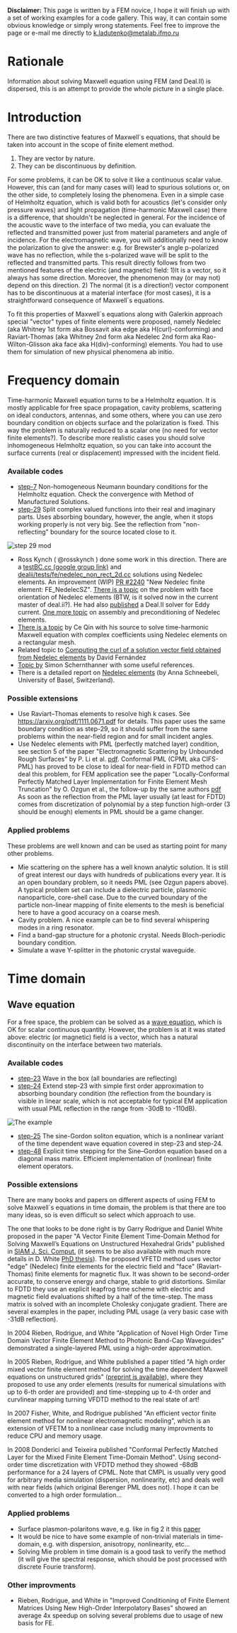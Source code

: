 **Disclaimer:** This page is written by a FEM novice, I hope it will finish up with a set of working examples for a code gallery. This way, it can contain some obvious knowledge or simply wrong statements. Feel free to improve the page or e-mail me directly to k.ladutenko@metalab.ifmo.ru

# Rationale

Information about solving Maxwell equation using FEM (and Deal.II) is dispersed, this is an attempt to provide the whole picture in a single place.

# Introduction

There are two distinctive features of Maxwell`s equations, that should be taken into account in the scope of finite element method. 

1. They are vector by nature.
2. They can be discontinuous by definition.
 
For some problems, it can be OK to solve it like a continuous scalar value. However, this can (and for many cases will) lead to spurious solutions or, on the other side, to completely losing the phenomena. Even in a simple case of Helmholtz equation, which is valid both for acoustics (let's consider only pressure waves) and light propagation (time-harmonic Maxwell case) there is a difference, that shouldn't be neglected in general. For the incidence of the acoustic wave to the interface of two media, you can evaluate the reflected and transmitted power just from material parameters and angle of incidence. For the electromagnetic wave, you will additionally need to know the polarization to give the answer: e.g. for Brewster's angle p-polarized wave has no reflection, while the s-polarized wave will be split to the reflected and transmitted parts. This result directly follows from two mentioned features of the electric (and magnetic) field: 1)It is a vector, so it always has some direction. Moreover, the phenomenon may (or may not) depend on this direction. 2) The normal (it is a direction!) vector component has to be discontinuous at a material interface (for most cases), it is a straightforward consequence of Maxwell`s equations. 

To fit this properties of Maxwell`s equations along with Galerkin approach special "vector" types of finite elements were proposed, namely Nedelec (aka Whitney 1st form aka Bossavit aka edge aka H(curl)-conforming) and Raviart-Thomas (aka Whitney 2nd form aka Nedelec 2nd form aka Rao-Wilton-Glisson aka face aka H(div)-conforming) elements. You had to use them for simulation of new physical phenomena ab initio.   
 
# Frequency domain
Time-harmonic Maxwell equation turns to be a Helmholtz equation. It is mostly applicable for free space propagation, cavity problems, scattering on ideal conductors, antennas, and some others, where you can use zero boundary condition on objects surface and the polarization is fixed. This way the problem is naturally reduced to a scalar one (no need for vector finite elements?). To describe more realistic cases you should solve inhomogeneous Helmholtz equation, so you can take into account the surface currents (real or displacement) impressed with the incident field. 

### Available codes

* [step-7](http://dealii.org/developer/doxygen/deal.II/step_7.html) Non-homogeneous Neumann boundary conditions for the Helmholtz equation. Check the convergence with Method of Manufactured Solutions.
* [step-29](http://dealii.org/developer/doxygen/deal.II/step_29.html) Split complex valued functions into their real and imaginary parts. Uses absorbing boundary, however, the angle, when it stops working properly is not very big. See the reflection from "non-reflecting" boundary for the source located close to it.

 ![step 29 mod](https://docs.google.com/uc?authuser=0&id=0B7jg2ikAVgGLRXRRREZSX2F1MTg&export=download)
* Ross Kynch ( @rosskynch ) done some work in this direction. There are a [testBC.cc (google group link)](https://groups.google.com/d/msg/dealii/ZJqmZgObysw/RfyFkbY0D9AJ) and [dealii/tests/fe/nedelec_non_rect_2d.cc](https://github.com/dealii/dealii/blob/master/tests/fe/nedelec_non_rect_2d.cc) solutions using Nedelec elements. 
An improvement (WIP) [PR #2240](https://github.com/dealii/dealii/pull/2240) "New Nedelec finite element: FE_NedelecSZ". [There is a topic](https://groups.google.com/d/msg/dealii/1g3YSUdPSGY/0oW3upegbqMJ) on the problem with face orientation of Nedelec elements (BTW, is it solved now in the current master of deal.ii?). He had also [published](https://github.com/rosskynch/MIT_Forward) a Deal.II solver for Eddy current. [One more topic](https://groups.google.com/d/msg/dealii/odXjp7U3y0s/qXjYyWAefhIJ) on assembly and preconditioning of Nedelec elements.
* [There is a topic](https://groups.google.com/d/msg/dealii/8SbZ04qLwdQ/UReeEYmUFsAJ) by Ce Qin with his source to solve time-harmonic Maxwell equation with complex coefficients using Nedelec elements on a rectangular mesh.
* Related topic to [Computing the curl of a solution vector field obtained from Nedelec elements](https://groups.google.com/d/msg/dealii/iWrNRAH8b6o/GHmCs2oLmtUJ) by David Fernández 
* [Topic by](https://groups.google.com/d/msg/dealii/xpW2-h326Bs/5Nhj9TzHKlgJ) Simon Schernthanner with some useful references.
* There is a  detailed report on [Nedelec elements](http://www.dealii.org/reports/nedelec/nedelec.pdf) (by Anna Schneebeli, University of Basel, Switzerland).   

### Possible extensions

* Use Raviart–Thomas elements to resolve high k cases. See https://arxiv.org/pdf/1111.0671.pdf for details. This paper uses the same boundary condition as step-29, so it should suffer from the same problems within the near-field region and for small incident angles.
* Use Nedelec elements with PML (perfectly matched layer) condition, see section 5 of the paper "Electromagnetic Scattering by Unbounded Rough Surfaces" by P. Li et al. [pdf](https://www.math.purdue.edu/~lipeijun/paper/2011/Li_Wu_Zheng_SIMA_2011.pdf). Conformal PML (CPML aka CIFS-PML) has proved to be close to ideal for near-field in FDTD method can deal this problem, for FEM application see the paper "Locally-Conformal Perfectly Matched Layer Implementation for Finite Element Mesh Truncation" by O. Ozgun et al., the follow-up by the same authors [pdf](http://journals.tubitak.gov.tr/elektrik/issues/elk-08-16-1/elk-16-1-6-0802-3.pdf) As soon as the reflection from the PML layer usually (at least for FDTD) comes from discretization of polynomial by a step function high-order (3 should be enough) elements in PML should be a game changer.

### Applied problems 

These problems are well known and can be used as starting point for many other problems. 
          
* Mie scattering on the sphere has a well known analytic solution. It is still of great interest our days with hundreds of publications every year. It is an open boundary problem, so it needs PML (see Ozgun papers above). A typical problem set can include a dielectric particle, plasmonic nanoparticle, core-shell case. Due to the curved boundary of the particle non-linear mapping of finite elements to the mesh is beneficial here to have a good accuracy on a coarse mesh.
* Cavity problem. A nice example can be to find several whispering modes in a ring resonator.
* Find a band-gap structure for a photonic crystal. Needs Bloch-periodic boundary condition.
* Simulate a wave Y-splitter in the photonic crystal waveguide.


# Time domain



## Wave equation
For a free space, the problem can be solved as a [wave equation](https://en.wikipedia.org/wiki/Electromagnetic_wave_equation), which is OK for scalar continuous quantity. However, the problem is at it was stated above: electric (or magnetic) field is a vector, which has a natural discontinuity on the interface between two materials.

### Available codes
* [step-23](http://dealii.org/developer/doxygen/deal.II/step_23.html) Wave in the box (all boundaries are reflecting)
* [step-24](http://dealii.org/developer/doxygen/deal.II/step_24.html) Extend step-23 with simple first order approximation to absorbing boundary condition (the reflection from the boundary is visible in linear scale, which is not acceptable for typical EM application with usual PML reflection in the range from -30dB to -110dB). 

![The example](https://docs.google.com/uc?authuser=0&id=0B7jg2ikAVgGLYldpN1VKVzdwcTA&export=download)

* [step-25](http://dealii.org/developer/doxygen/deal.II/step_25.html) The sine-Gordon soliton equation, which is a nonlinear variant of the time dependent wave equation covered in step-23 and step-24.
* [step-48](http://dealii.org/developer/doxygen/deal.II/step_48.html) Explicit time stepping for the Sine–Gordon equation based on a diagonal mass matrix. Efficient implementation of (nonlinear) finite element operators.

### Possible extensions

There are many books and papers on different aspects of using FEM to solve Maxwell`s equations in time domain, the problem is that there are too many ideas, so is even difficult so select which approach to use. 

The one that looks to be done right is by Garry Rodrigue and Daniel White proposed in the paper "A Vector Finite Element Time-Domain Method for Solving Maxwell’s Equations on Unstructured Hexahedral Grids" published in [SIAM J. Sci. Comput.](http://epubs.siam.org/doi/abs/10.1137/S1064827598343826) (it seems to be also available with much more details in D. White [PhD thesis](http://www.osti.gov/scitech/servlets/purl/16341)). The proposed VFETD method uses vector "edge" (Nedelec) finite elements for the electric field and "face" (Raviart-Thomas) finite elements for magnetic flux. It was shown to be second-order accurate, to conserve energy and charge, stable to grid distortions. Similar to FDTD they use an explicit leapfrog time scheme with electric and magnetic field evaluations shifted by a half of the time-step. The mass matrix is solved with an incomplete Cholesky conjugate gradient. There are several examples in the paper, including PML usage (a very basic case with -31dB reflection).

In 2004 Rieben, Rodrigue, and White "Application of Novel High Order Time Domain Vector Finite Element Method to Photonic Band-Cap Waveguides" demonstrated a single-layered PML using a high-order approximation.

In 2005 Rieben, Rodrigue, and White published a paper titled "A high order mixed vector finite element method for solving the time dependent Maxwell equations on unstructured grids" ([preprint is available](https://e-reports-ext.llnl.gov/pdf/305732.pdf)), where they proposed to use any order elements (results for numerical simulations with up to 6-th order are provided) and time-stepping up to 4-th order and curvlinear mapping turning VFDTD method to the real state of art!

In 2007 Fisher, White, and  Rodrigue published "An efficient vector finite element method for nonlinear electromagnetic modeling", which is an extension of VFETM to a nonlinear case includig many improvments to reduce CPU and memory usage.

In 2008 Donderici and Teixeira published "Conformal Perfectly Matched Layer for the Mixed Finite Element Time-Domain Method". Using second-order time discretization with VFDTD method they showed -68dB performance for a 24 layers of CPML. Note that CMPL is usually very good for arbitrary media simulation (dispersion, nonlinearity, etc) and deals well with near fields (which original Berenger PML does not). I hope it can be converted to a high order formulation...




### Applied problems

* Surface plasmon-polaritons wave, e.g. like in fig 2 it this [paper](http://iopscience.iop.org/article/10.1088/1367-2630/10/3/033035)
* It would be nice to have some example of non-trivial materials in time-domain, e.g. with dispersion, anisotropy, nonlinearity, etc...
* Solving Mie problem in time domain is a good task to verify the method (it will give the spectral response, which should be post processed with discrete Fourie transform).

### Other improvments

* Rieben, Rodrigue, and White in "Improved Conditioning of Finite Element Matrices Using New High-Order Interpolatory Bases" showed an average 4x speedup on solving several problems due to usage of new basis for FE.